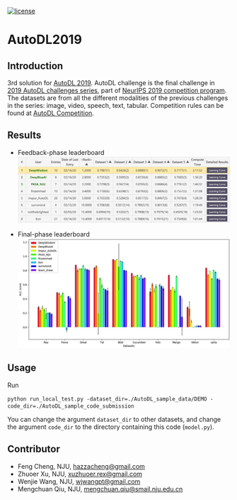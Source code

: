 [![license](https://img.shields.io/badge/license-GPL%203.0-green.svg)](https://github.com/HazzaCheng/AutoDL2019/blob/master/LICENSE)

# AutoDL2019

## Introduction

3rd solution for [AutoDL 2019](https://autodl.chalearn.org/neurips2019). AutoDL challenge is the final challenge in [2019 AutoDL challenges series](https://autodl.chalearn.org/), part of [NeurIPS 2019 competition program](https://neurips.cc/Conferences/2019/CallForCompetitions). The datasets are from all the different modalities of the previous challenges in the series: image, video, speech, text, tabular. Competition rules can be found at [AutoDL Competition](https://autodl.lri.fr/competitions/162).

## Results

- Feedback-phase leaderboard
![img](./feedback_phase.png)

- Final-phase leaderboard
![img](./final_phase.png)

## Usage

Run

```
python run_local_test.py -dataset_dir=./AutoDL_sample_data/DEMO -code_dir=./AutoDL_sample_code_submission
```

You can change the argument `dataset_dir` to other datasets, and change the argument `code_dir` to the directory containing this code (`model.py`).

## Contributor

- Feng Cheng, NJU, [hazzacheng@gmail.com](mailto:hazzacheng@gmail.com)
- Zhuoer Xu, NJU, [xuzhuoer.rex@gmail.com](mailto:xuzhuoer.rex@gmail.com)
- Wenjie Wang, NJU, [wjwangpt@gmail.com](mailto:wjwangpt@gmail.com)
- Mengchuan Qiu, NJU, [mengchuan.qiu@smail.nju.edu.cn](mailto:mengchuan.qiu@smail.nju.edu.cn)

